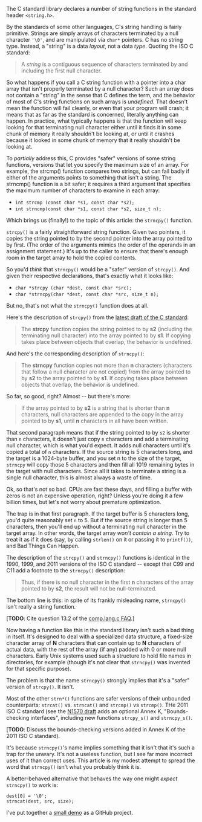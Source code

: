 <!-- Title: No, strncpy() is not a "safer" strcpy() -->
<!-- URL:   http://the-flat-trantor-society.blogspot.com/2012/03/no-strncpy-is-not-safer-strcpy.html -->

The C standard library declares a number of string functions in the
standard header `<string.h>`.

By the standards of some other languages, C's string handling is
fairly primitive.  Strings are simply arrays of characters terminated
by a null character `'\0'`, and are manipulated via `char*` pointers.
C has no string type.  Instead, a "string" is a data *layout*, not a data *type*.
Quoting the ISO C standard:

> A *string* is a contiguous sequence of characters terminated by
> and including the first null character.

<!-- more -->

So what happens if you call a C string function with a pointer into
a char array that isn't properly terminated by a null character?
Such an array does not contain a "string" in the sense that C
defines the term, and the behavior of most of C's string functions
on such arrays is *undefined*. That doesn't mean the function will
fail cleanly, or even that your program will crash; it means that
as far as the standard is concerned, literally anything can happen.
In practice, what typically happens is that the function will keep
looking for that terminating null character either until it finds it
in some chunk of memory it really shouldn't be looking at, or until
it crashes because it looked in some chunk of memory that it really
shouldn't be looking at.

To *partially* address this, C provides "safer" versions of some
string functions, versions that let you specify the maximum size of
an array.  For example, the strcmp() function compares two strings,
but can fail badly if either of the arguments points to something that
isn't a string.  The strncmp() function is a bit safer; it requires
a third argument that specifies the maximum number of characters to
examine in each array:

- `int strcmp (const char *s1, const char *s2);`
- `int strncmp(const char *s1, const char *s2, size_t n);`

Which brings us (finally!) to the topic of this article: the
`strncpy()` function.

`strcpy()` is a fairly straightforward string function.  Given two
pointers, it copies the string pointed to by the second pointer into
the array pointed to by first.  (The order of the arguments mimics
the order of the operands in an assignment statement.)  It's up to
the caller to ensure that there's enough room in the target array to
hold the copied contents.

So you'd *think* that `strncpy()` would be a "safer" version of
`strcpy()`.  And given their respective declarations, that's exactly
what it looks like:

- `char *strcpy (char *dest, const char *src);`
- `char *strncpy(char *dest, const char *src, size_t n);`

But no, that's not what the `strncpy()` function does at all.

Here's the description of `strcpy()` from the [latest draft of the
C standard](http://www.open-std.org/jtc1/sc22/wg14/www/docs/n1570.pdf):

> The **strcpy** function copies the string pointed to by **s2** (including the
> terminating null character) into the array pointed to by **s1**. If copying
> takes place between objects that overlap, the behavior is undefined.

And here's the corresponding description of `strncpy()`:

> The **strncpy** function copies not more than **n** characters
> (characters that follow a null character are not copied) from the array
> pointed to by **s2** to the array pointed to by **s1**.  If copying
> takes place between objects that overlap, the behavior is undefined.

So far, so good, right?  Almost -- but there's more:

> If the array pointed to by **s2** is a string that is shorter than
> **n** characters, null characters are appended to the copy in the array
> pointed to by **s1**, until **n** characters in all have been written.

That second paragraph means that if the string pointed to by `s2` is
shorter than `n` characters, it doesn't just copy `n` characters and add a
terminating null character, which is what you'd expect. It adds null
characters until it's copied a total of `n` characters.  If the source
string is 5 characters long, and the target is a 1024-byte buffer,
and you set n to the size of the target, `strncpy` will copy those
5 characters and then fill all 1019 remaining bytes in the target
with null characters.  Since all it takes to terminate a string is
a single null character, this is almost always a waste of time.

Ok, so that's not so bad.  CPUs are fast these days, and filling a
buffer with zeros is not an expensive operation, right?  Unless you're
doing it a few billion times, but let's not worry about premature
optimization.

The trap is in that first paragraph.  If the target buffer is 5
characters long, you'd quite reasonably set `n` to 5.  But if the
source string is longer than 5 characters, then you'll end up without
a terminating null character in the target array.  In other words,
the target array *won't contain a string*. Try to treat it as if it
does (say, by calling `strlen()` on it or passing it to `printf())`,
and Bad Things Can Happen.

The description of the `strcpy()` and `strncpy()` functions is
identical in the 1990, 1999, and 2011 versions of the ISO C standard --
except that C99 and C11 add a footnote to the `strncpy()` description:

> Thus, if there is no null character in the first **n** characters
> of the array pointed to by **s2**, the result will not be
> null-terminated.

The bottom line is this: in spite of its frankly misleading name,
`strncpy()` isn't really a string function.

[**TODO**: Cite question 13.2 of the [comp.lang.c FAQ](http://www.c-faq.com/).]

Now having a function like this in the standard library isn't such
a bad thing in itself.  It's designed to deal with a specialized
data structure, a fixed-size character array of **N** characters
that can contain up to **N** characters of actual data, with the
rest of the array (if any) padded with 0 or more null characters.
Early Unix systems used such a structure to hold file names in
directories, for example (though it's not clear that `strncpy()`
was invented for that specific purpose).

The problem is that the name `strncpy()` strongly implies that it's a
"safer" version of `strcpy()`.  It isn't.

Most of the other `strn*()` functions are safer versions of their
unbounded counterparts: `strcat()` vs. `strncat()` and `strcmp()`
vs `strcmp()`.  THe 2011 ISO C standard (see the [N1570 draft](http://www.open-std.org/jtc1/sc22/wg14/www/docs/n1570.pdf)
adds an optional Annex K, "Bounds-checking interfaces", including new functions
`strcpy_s()` and `strncpy_s()`.

[**TODO**: Discuss the bounds-checking versions added
in Annex K of the 2011 ISO C standard).

It's because `strncpy()`'s name implies something that it isn't that
it's such a trap for the unwary. It's not a useless function, but I
see far more incorrect uses of it than correct uses.  This article
is my modest attempt to spread the word that `strncpy()` isn't what
you probably think it is.

A better-behaved alternative that behaves the way one might *expect*
`strncpy()` to work is:

```
dest[0] = '\0';
strncat(dest, src, size);
```

I've put together a
[small demo](https://github.com/Keith-S-Thompson/strncpy_demo)
as a GitHub project.

<!--
TODO: Cite Dan Cross's comp.lang.c post.

    https://groups.google.com/forum/#!original/comp.lang.c/ix_pbNqmUWw/S18bs3EeAQAJ

    From: cross@spitfire.i.gajendra.net (Dan Cross)
    Newsgroups: comp.lang.c
    Subject: Re: How to copy a string safely and efficiently in C?
    Date: Thu, 15 Sep 2016 14:03:18 +0000 (UTC)
    Message-ID: <nre9n6$t7b$1@reader2.panix.com>

    But yeah, it could just return a boolean indicating whether it
    successfully copied the entirety of the source string.  Indeed,
    this is what the original version in the Akaros kernel did before
    I rewrote it.

    Incidentally: I went on a search for strncpy() in that kernel at
    one point; out of something like 80ish call sites, only 4 were
    correct.
-->

<!--
TODO: Cite Tim Rentsch's Cross's comp.lang.c post.

    From: Tim Rentsch <txr@alumni.caltech.edu>
    Newsgroups: comp.lang.c
    Subject: Re: How to copy a string safely and efficiently in C?
    Date: Fri, 16 Sep 2016 06:17:18 -0700
    Message-ID: <kfnbmzogf1d.fsf@x-alumni2.alumni.caltech.edu>

    All of these (mine included) are stylistically at odds with other
    standard library functions.  In light of that I withdraw my
    previous strawman and offer strnwtf() as a possible replacement
    (the last part being short for "write truncated field").
-->

<!--
TODO: Discuss what *should* be done if the target array isn't big
enough.  It's commonly assumed that quiet truncation is the right
choice -- and perhaps sometimes it is, but you should *always* think
about what should actually happen.  Consider trying to copy the string
    "rm -rf /home/username/temporary-directory"
into an array that's only long enough to hold
    "rm -rf /home/username/"
You'd be better off crashing with a core dump than passing the
truncated string to system().

Actually this should be a new post.  Tentative title:
"Error handling is much harder than error detection"
-->

<!--
TODO: Cite the C99 Rationale:
    **`strncpy`** was initially introduced into the C library to deal
    with fixed-length name fields in structures such as directory
    entries. Such fields are not used in the same way as strings:
    the trailing null is unnecessary for a maximum-length field,
    and setting trailing bytes for shorter names to null assures
    efficient field-wise comparisons. **`strncpy`** is not by origin a
    “bounded strcpy,” and the Committee preferred to recognize
    existing practice rather than alter the function to better suit
    it to such use.
-->

<!--
TODO: Discuss the meaning of the size parameter of `strncat()`
-->
